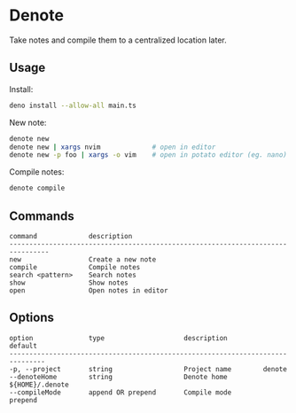 # Denote

Take notes and compile them to a centralized location later.

## Usage

Install:
```bash
deno install --allow-all main.ts
```

New note:
```bash
denote new
denote new | xargs nvim             # open in editor
denote new -p foo | xargs -o vim    # open in potato editor (eg. nano)
```

Compile notes:
```bash
denote compile
```

## Commands
```
command             description
--------------------------------------------------------------------------------
new                 Create a new note
compile             Compile notes
search <pattern>    Search notes
show                Show notes
open                Open notes in editor
```

## Options
```
option              type                    description         default
-------------------------------------------------------------------------------
-p, --project       string                  Project name        denote
--denoteHome        string                  Denote home         ${HOME}/.denote
--compileMode       append OR prepend       Compile mode        prepend
```
